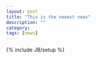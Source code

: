 ```yaml
---
layout: post
title: "This is the newest news"
description: ""
category: 
tags: [news]
---
```

{% include JB/setup %}
